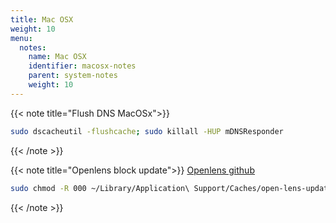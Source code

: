 ```yaml
---
title: Mac OSX
weight: 10
menu:
  notes:
    name: Mac OSX
    identifier: macosx-notes
    parent: system-notes
    weight: 10
---
```


{{< note title="Flush DNS MacOSx">}}
```bash
sudo dscacheutil -flushcache; sudo killall -HUP mDNSResponder
```

{{< /note >}}

{{< note title="Openlens block update">}}
[Openlens github](https://github.com/MuhammedKalkan/OpenLens)
```bash
sudo chmod -R 000 ~/Library/Application\ Support/Caches/open-lens-updater/pending
```

{{< /note >}}